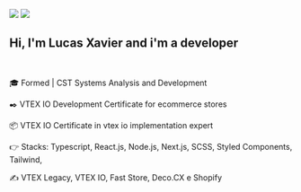 <a href = "mailto:lsxavier.00@gmail.com"><img src="https://img.shields.io/badge/-Gmail-%23333?style=for-the-badge&logo=gmail&logoColor=white" target="_blank"></a>
  <a href="https://www.linkedin.com/in/lucas0019/" target="_blank"><img src="https://img.shields.io/badge/-LinkedIn-%230077B5?style=for-the-badge&logo=linkedin&logoColor=white" target="_blank"></a> 
 

## Hi, I'm Lucas Xavier and i'm a developer

<br>

🎓 Formed | CST Systems Analysis and Development

✒️ VTEX IO Development Certificate for ecommerce stores

📦 VTEX IO Certificate in vtex io implementation expert

👉 Stacks: Typescript, React.js, Node.js, Next.js, SCSS, Styled Components, Tailwind, 

✍ VTEX Legacy, VTEX IO, Fast Store, Deco.CX e Shopify


